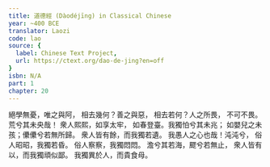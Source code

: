 ```yaml
---
title: 道德經 (Dàodéjīng) in Classical Chinese
year: ~400 BCE
translator: Laozi
code: lao
source: {
  label: Chinese Text Project,
  url: https://ctext.org/dao-de-jing?en=off
}
isbn: N/A
part: 1
chapter: 20
---
```

絕學無憂，唯之與阿，
相去幾何？善之與惡，
相去若何？人之所畏，
不可不畏。荒兮其未央哉！
衆人熙熙，如享太牢，
如春登臺。我獨怕兮其未兆；
如嬰兒之未孩；儽儽兮若無所歸。
衆人皆有餘，而我獨若遺。
我愚人之心也哉！沌沌兮，
俗人昭昭，我獨若昏。
俗人察察，我獨悶悶。
澹兮其若海，飂兮若無止，
衆人皆有以，而我獨頑似鄙。
我獨異於人，而貴食母。